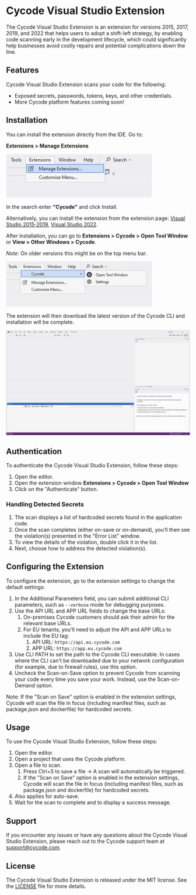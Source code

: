# Cycode Visual Studio Extension

The Cycode Visual Studio Extension is an extension for versions 2015, 2017, 2019, and 2022 that helps users to adopt a shift-left strategy, by enabling code scanning early in the development lifecycle, which could significantly help businesses avoid costly repairs and potential complications down the line.

## Features

Cycode Visual Studio Extension scans your code for the following:

* Exposed secrets, passwords, tokens, keys, and other credentials.
* More Cycode platform features coming soon!

## Installation

You can install the extension directly from the IDE. Go to:

**Extensions > Manage Extensions**

<img alt="Manage Extensions" src="https://raw.githubusercontent.com/cycodehq/visual-studio-extension/main/.github/images/manage_extensions.png" width="400">

In the search enter **"Cycode"** and click Install.

Alternatively, you can install the extension from the extension page: [Visual Studio 2015-2019](https://marketplace.visualstudio.com/items?itemName=cycode.cycode-14-16), [Visual Studio 2022](https://marketplace.visualstudio.com/items?itemName=cycode.cycode-17).

After installation, you can go to  **Extensions > Cycode > Open Tool Window** or **View > Other Windows > Cycode**.

_Note_: On older versions this might be on the top menu bar.

<img alt="Open Tool Window" src="https://raw.githubusercontent.com/cycodehq/visual-studio-extension/main/.github/images/open_tool_window.png" width="400">

The extension will then download the latest version of the Cycode CLI and installation will be complete.

<img alt="Extension Loading" src="https://raw.githubusercontent.com/cycodehq/visual-studio-extension/main/.github/images/extension_loading.png">

## Authentication

To authenticate the Cycode Visual Studio Extension, follow these steps:

1. Open the editor.
2. Open the extension window **Extensions > Cycode > Open Tool Window**
3. Click on the "Authenticate" button.

### Handling Detected Secrets

1. The scan displays a list of hardcoded secrets found in the application code.
2. Once the scan completes (either on-save or on-demand), you’ll then see the violation(s) presented in the "Error List" window.
3. To view the details of the violation, double click it in the list.
4. Next, choose how to address the detected violation(s).

## Configuring the Extension

To configure the extension, go to the extension settings to change the default settings:

1. In the Additional Parameters field, you can submit additional CLI parameters, such as `--verbose` mode for debugging purposes.
2. Use the API URL and APP URL fields to change the base URLs:
    1. On-premises Cycode customers should ask their admin for the relevant base URLs.
    2. For EU tenants, you'll need to adjust the API and APP URLs to include the EU tag:
        1. API URL: `https://api.eu.cycode.com`
        2. APP URL: `https://app.eu.cycode.com`
3. Use CLI PATH to set the path to the Cycode CLI executable. In cases where the CLI can't be downloaded due to your network configuration (for example, due to firewall rules), use this option.
4. Uncheck the Scan-on-Save option to prevent Cycode from scanning your code every time you save your work. Instead, use the Scan-on-Demand option.

Note: If the "Scan on Save" option is enabled in the extension settings, Cycode will scan the file in focus (including manifest files, such as package.json and dockerfile) for hardcoded secrets.

## Usage

To use the Cycode Visual Studio Extension, follow these steps:

1. Open the editor.
2. Open a project that uses the Cycode platform.
3. Open a file to scan.
    1. Press Ctrl+S to save a file → A scan will automatically be triggered.
    2. If the "Scan on Save" option is enabled in the extension settings, Cycode will scan the file in focus (including manifest files, such as package.json and dockerfile) for hardcoded secrets.
4. Also applies for auto-save.
5. Wait for the scan to complete and to display a success message.

## Support

If you encounter any issues or have any questions about the Cycode Visual Studio Extension, please reach out to the Cycode support team at support@cycode.com.

## License

The Cycode Visual Studio Extension is released under the MIT license. See the [LICENSE](https://github.com/cycodehq/visual-studio-extension/blob/main/LICENSE) file for more details.
